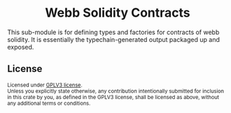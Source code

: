<h1 align="center">Webb Solidity Contracts</h1>

This sub-module is for defining types and factories for contracts of webb solidity.
It is essentially the typechain-generated output packaged up and exposed.

## License

<sup>
Licensed under <a href="LICENSE">GPLV3 license</a>.
</sup>

<br/>

<sub>
Unless you explicitly state otherwise, any contribution intentionally submitted
for inclusion in this crate by you, as defined in the GPLV3 license, shall
be licensed as above, without any additional terms or conditions.
</sub>

